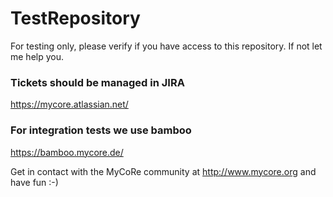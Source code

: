 TestRepository
=================

For testing only, please verify if you have access to this repository. If not let me help you.

### Tickets should be managed in JIRA
https://mycore.atlassian.net/


### For integration tests we use bamboo
https://bamboo.mycore.de/

Get in contact with the MyCoRe community at http://www.mycore.org and have fun :-)

